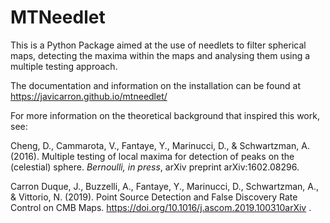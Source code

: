 # MTNeedlet

This is a Python Package aimed at the use of needlets to filter spherical maps,
detecting the maxima within the maps and analysing them using a multiple
testing approach.

The documentation and information on the installation can be found at https://javicarron.github.io/mtneedlet/

For more information on the theoretical background that inspired this work, see:

Cheng, D., Cammarota, V., Fantaye, Y., Marinucci, D., & Schwartzman, A. (2016). Multiple testing of local maxima for detection of peaks on the (celestial) sphere. *Bernoulli, in press*, arXiv preprint arXiv:1602.08296.

Carron Duque, J., Buzzelli, A., Fantaye, Y., Marinucci, D., Schwartzman, A., & Vittorio, N. (2019). Point Source Detection and False Discovery Rate Control on CMB Maps. https://doi.org/10.1016/j.ascom.2019.100310arXiv .

